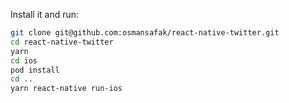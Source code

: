 Install it and run:

```bash
git clone git@github.com:osmansafak/react-native-twitter.git
cd react-native-twitter
yarn
cd ios
pod install
cd ..
yarn react-native run-ios
```
